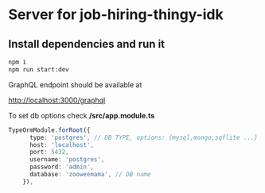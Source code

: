 # Server for job-hiring-thingy-idk

## Install dependencies and run it

```sh
npm i
npm run start:dev
```

GraphQL endpoint should be available at 

[http://localhost:3000/graphql](http://localhost:3000/graphql)

To set db options check  **/src/app.module.ts** 

```ts
TypeOrmModule.forRoot({
      type: 'postgres', // DB TYPE, options: {mysql,mongo,sqflite ...}
      host: 'localhost', 
      port: 5432,
      username: 'postgres',
      password: 'admin',
      database: 'zooweemama', // DB name
    }),
```